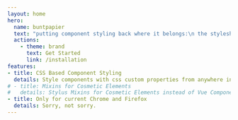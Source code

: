 ```yaml
---
layout: home
hero:
  name: buntpapier
  text: "putting component styling back where it belongs:\n the stylesheet"
  actions:
    - theme: brand
      text: Get Started
      link: /installation
features:
- title: CSS Based Component Styling
  details: Style components with css custom properties from anywhere in your stylesheet. No `color` props here!
# - title: Mixins for Cosmetic Elements
#   details: Stylus Mixins for Cosmetic Elements instead of Vue Components (for example Card)
- title: Only for current Chrome and Firefox
  details: Sorry, not sorry.
---
```

